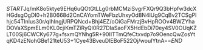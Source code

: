 $START$Jq/mK8o5ktye9EHq6uQOtGtLLg0rbMCMziSvgrFXQr9Q3bHpfw3dcXHGdsgOgDI0+h2B0668d2CnCAYomTWeFbzUhxyOd8N4lUg9CqBv2TCSgPlhjc54TInlus30r/qIhIngjURPQNcd+Bhj4EZ/oOiGaFMrzjBvHpROOv4BWZYhaDOVaXSpmELm0KL0cjiKmTZiRyQl0R27DIaSaoFX5HdEbDi70ey4SV0OUqKZLT00Sj6CWCKy677g+fsxmQYNhg5R+90IITTmQfeCtxvdp7o9OencQwZosYtqKD4zENohGBe121teU53+1Cye43BveuDIEBoF522Oj/wouIYtnA==$END$
